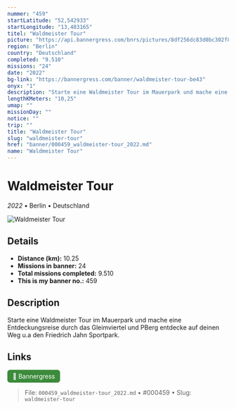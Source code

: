```yaml
---
nummer: "459"
startLatitude: "52,542933"
startLongitude: "13,403165"
titel: "Waldmeister Tour"
picture: "https://api.bannergress.com/bnrs/pictures/8df256dc83d0bc302f8362fdb199de09"
region: "Berlin"
country: "Deutschland"
completed: "9.510"
missions: "24"
date: "2022"
bg-link: "https://bannergress.com/banner/waldmeister-tour-be43"
onyx: "1"
description: "Starte eine Waldmeister Tour im Mauerpark und mache eine Entdeckungsreise durch das Gleimviertel und PBerg entdecke auf deinen Weg u.a den Friedrich Jahn Sportpark."
lengthKMeters: "10,25"
umap: ""
missionDay: ""
notice: ""
trip: ""
title: "Waldmeister Tour"
slug: "waldmeister-tour"
href: "banner/000459_waldmeister-tour_2022.md"
name: "Waldmeister Tour"
---
```

# Waldmeister Tour

*2022* • Berlin • Deutschland

![Waldmeister Tour](https://api.bannergress.com/bnrs/pictures/8df256dc83d0bc302f8362fdb199de09)



## Details
- **Distance (km):** 10.25
- **Missions in banner:** 24
- **Total missions completed:** 9.510
- **This is my banner no.:** 459



## Description
Starte eine Waldmeister Tour im Mauerpark und mache eine Entdeckungsreise durch das Gleimviertel und PBerg entdecke auf deinen Weg u.a den Friedrich Jahn Sportpark.



## Links
<a href="https://bannergress.com/banner/waldmeister-tour-be43" target="_blank" style="display:inline-block;margin-right:8px;padding:6px 12px;background:#3c8b3c;color:#fff;text-decoration:none;border-radius:6px;">🔗 Bannergress</a>



> File: `000459_waldmeister-tour_2022.md`
> • #000459
> • Slug: `waldmeister-tour`
